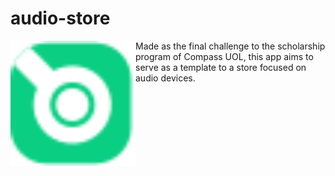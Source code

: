# audio-store

<img src="/src/assets/svg/audio-logo.svg" style="float: left;" alt="project logo" width="200"/>

Made as the final challenge to the scholarship program of Compass UOL, this app aims to serve as a template to a store focused on audio devices.

